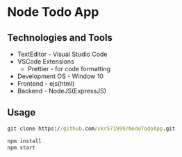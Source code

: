 # Node Todo App

## Technologies and Tools

- TextEditor - Visual Studio Code
- VSCode Extensions
  - Prettier - for code formatting
- Development OS - Window 10
- Frontend - ejs(html)
- Backend - NodeJS(ExpressJS)

## Usage

```cmd
git clone https://github.com/skr571999/NodeTodoApp.git

npm install
npm start

```

<!-- ## Preview Screens -->